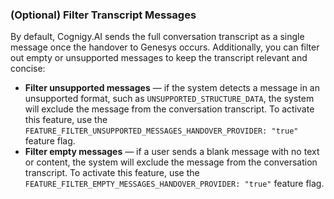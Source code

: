### (Optional) Filter Transcript Messages

By default, Cognigy.AI sends the full conversation transcript as a single message once the handover to Genesys occurs.
Additionally, you can filter out empty or unsupported messages to keep the transcript relevant and concise:

- **Filter unsupported messages** — if the system detects a message in an unsupported format, such as `UNSUPPORTED_STRUCTURE_DATA`, the system will exclude the message from the conversation transcript. To activate this feature, use the `FEATURE_FILTER_UNSUPPORTED_MESSAGES_HANDOVER_PROVIDER: "true"` feature flag.
- **Filter empty messages** — if a user sends a blank message with no text or content, the system will exclude the message from the conversation transcript. To activate this feature, use the `FEATURE_FILTER_EMPTY_MESSAGES_HANDOVER_PROVIDER: "true"` feature flag.